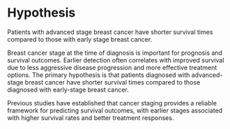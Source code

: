 # Hypothesis

Patients with advanced stage breast cancer have shorter survival times compared to those with early stage breast cancer.

Breast cancer stage at the time of diagnosis is important for prognosis and survival outcomes. Earlier detection often correlates with improved survival due to less aggressive disease progression and more effective treatment options. The primary hypothesis is that patients diagnosed with advanced-stage breast cancer have shorter survival times compared to those diagnosed with early-stage breast cancer.

Previous studies have established that cancer staging provides a reliable framework for predicting survival outcomes, with earlier stages associated with higher survival rates and better treatment responses.
